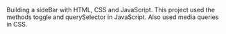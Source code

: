 Building a sideBar with HTML, CSS and JavaScript.
This project used the methods toggle and querySelector in JavaScript. Also used media queries in CSS.
